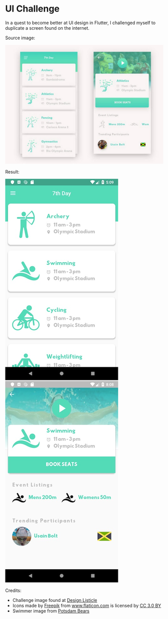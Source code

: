 # UI Challenge

In a quest to become better at UI design in Flutter, I challenged myself to duplicate a screen found on the internet. 

Source image:

![Screenshot](challenge.jpg?raw=true "Challenge Image")

Result:


![Screenshot](screen1.jpg?raw=true "Screen One") ![Screenshot](screen2.jpg?raw=true "Screen Two")


Credits:

- Challenge image found at <a href="https://www.designlisticle.com/list-ui-mobile-apps/">Design Listicle</a>
- Icons made by <a href="https://www.freepik.com/" title="Freepik">Freepik</a> from <a href="https://www.flaticon.com/" title="Flaticon">www.flaticon.com</a> is licensed by <a href="http://creativecommons.org/licenses/by/3.0/" title="Creative Commons BY 3.0" target="_blank">CC 3.0 BY</a>
- Swimmer image from <a href="https://potsdambears.com/news/2018/2/23/day-3-of-swimming-and-diving-sunyac-championships.aspx">Potsdam Bears</a>
